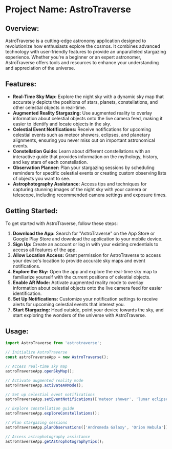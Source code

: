 # Project Name: AstroTraverse

## Overview:
AstroTraverse is a cutting-edge astronomy application designed to revolutionize how enthusiasts explore the cosmos. It combines advanced technology with user-friendly features to provide an unparalleled stargazing experience. Whether you're a beginner or an expert astronomer, AstroTraverse offers tools and resources to enhance your understanding and appreciation of the universe.

## Features:
- **Real-Time Sky Map:** Explore the night sky with a dynamic sky map that accurately depicts the positions of stars, planets, constellations, and other celestial objects in real-time.
- **Augmented Reality Stargazing:** Use augmented reality to overlay information about celestial objects onto the live camera feed, making it easier to identify and locate objects in the sky.
- **Celestial Event Notifications:** Receive notifications for upcoming celestial events such as meteor showers, eclipses, and planetary alignments, ensuring you never miss out on important astronomical events.
- **Constellation Guide:** Learn about different constellations with an interactive guide that provides information on the mythology, history, and key stars of each constellation.
- **Observation Planner:** Plan your stargazing sessions by scheduling reminders for specific celestial events or creating custom observing lists of objects you want to see.
- **Astrophotography Assistance:** Access tips and techniques for capturing stunning images of the night sky with your camera or telescope, including recommended camera settings and exposure times.

## Getting Started:
To get started with AstroTraverse, follow these steps:
1. **Download the App:** Search for "AstroTraverse" on the App Store or Google Play Store and download the application to your mobile device.
2. **Sign Up:** Create an account or log in with your existing credentials to access all features of the app.
3. **Allow Location Access:** Grant permission for AstroTraverse to access your device's location to provide accurate sky maps and event notifications.
4. **Explore the Sky:** Open the app and explore the real-time sky map to familiarize yourself with the current positions of celestial objects.
5. **Enable AR Mode:** Activate augmented reality mode to overlay information about celestial objects onto the live camera feed for easier identification.
6. **Set Up Notifications:** Customize your notification settings to receive alerts for upcoming celestial events that interest you.
7. **Start Stargazing:** Head outside, point your device towards the sky, and start exploring the wonders of the universe with AstroTraverse.

## Usage:
```javascript
import AstroTraverse from 'astrotraverse';

// Initialize AstroTraverse
const astroTraverseApp = new AstroTraverse();

// Access real-time sky map
astroTraverseApp.openSkyMap();

// Activate augmented reality mode
astroTraverseApp.activateARMode();

// Set up celestial event notifications
astroTraverseApp.setEventNotifications(['meteor shower', 'lunar eclipse']);

// Explore constellation guide
astroTraverseApp.exploreConstellations();

// Plan stargazing sessions
astroTraverseApp.planObservations(['Andromeda Galaxy', 'Orion Nebula']);

// Access astrophotography assistance
astroTraverseApp.getAstrophotographyTips();
